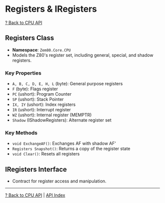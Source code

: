 # Registers & IRegisters

[? Back to CPU API](README.md)

## Registers Class

- **Namespace**: `Zem80.Core.CPU`
- Models the Z80's register set, including general, special, and shadow registers.

### Key Properties
- `A, B, C, D, E, H, L` (byte): General purpose registers
- `F` (byte): Flags register
- `PC` (ushort): Program Counter
- `SP` (ushort): Stack Pointer
- `IX, IY` (ushort): Index registers
- `IR` (ushort): Interrupt register
- `WZ` (ushort): Internal register (MEMPTR)
- `Shadow` (IShadowRegisters): Alternate register set

### Key Methods
- `void ExchangeAF()`: Exchanges AF with shadow AF'
- `Registers Snapshot()`: Returns a copy of the register state
- `void Clear()`: Resets all registers

## IRegisters Interface

- Contract for register access and manipulation.

---

[? Back to CPU API](README.md) | [API Index](../README.md)
